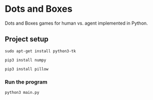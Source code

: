 # Dots and Boxes

Dots and Boxes games for human vs. agent implemented in Python.

## Project setup

```
sudo apt-get install python3-tk
```

```
pip3 install numpy
```

```
pip3 install pillow
```


### Run the program
```
python3 main.py
```
